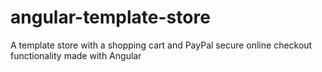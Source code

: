 # angular-template-store
A template store with a shopping cart and PayPal secure online checkout functionality made with Angular

